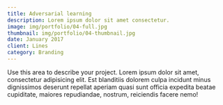```yaml
---
title: Adversarial learning
description: Lorem ipsum dolor sit amet consectetur.
image: img/portfolio/04-full.jpg
thumbnail: img/portfolio/04-thumbnail.jpg
date: January 2017
client: Lines
category: Branding
---
```

Use this area to describe your project. Lorem ipsum dolor sit amet, consectetur adipisicing elit. Est blanditiis dolorem culpa incidunt minus dignissimos deserunt repellat aperiam quasi sunt officia expedita beatae cupiditate, maiores repudiandae, nostrum, reiciendis facere nemo!
